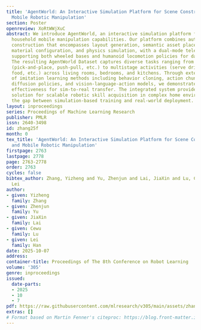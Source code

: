 ```yaml
---
title: 'AgentWorld: An Interactive Simulation Platform for Scene Construction and
  Mobile Robotic Manipulation'
section: Poster
openreview: XoRtWWjXuC
abstract: We introduce AgentWorld, an interactive simulation platform for developing
  household mobile manipulation capabilities. Our platform combines automated scene
  construction that encompasses layout generation, semantic asset placement, visual
  material configuration, and physics simulation, with a dual-mode teleoperation system
  supporting both wheeled bases and humanoid locomotion policies for data collection.
  The resulting AgentWorld Dataset captures diverse tasks ranging from primitive actions
  (pick-and-place, push-pull, etc.) to multistage activities (serve drinks, heat up
  food, etc.) across living rooms, bedrooms, and kitchens. Through extensive benchmarking
  of imitation learning methods including behavior cloning, action chunking transformers,
  diffusion policies, and vision-language-action models, we demonstrate the dataset’s
  effectiveness for sim-to-real transfer. The integrated system provides a comprehensive
  solution for scalable robotic skill acquisition in complex home environments, bridging
  the gap between simulation-based training and real-world deployment.
layout: inproceedings
series: Proceedings of Machine Learning Research
publisher: PMLR
issn: 2640-3498
id: zhang25f
month: 0
tex_title: 'AgentWorld: An Interactive Simulation Platform for Scene Construction
  and Mobile Robotic Manipulation'
firstpage: 2763
lastpage: 2778
page: 2763-2778
order: 2763
cycles: false
bibtex_author: Zhang, Yizheng and Yu, Zhenjun and Lai, JiaXin and Lu, Cewu and Han,
  Lei
author:
- given: Yizheng
  family: Zhang
- given: Zhenjun
  family: Yu
- given: JiaXin
  family: Lai
- given: Cewu
  family: Lu
- given: Lei
  family: Han
date: 2025-10-07
address:
container-title: Proceedings of The 8th Conference on Robot Learning
volume: '305'
genre: inproceedings
issued:
  date-parts:
  - 2025
  - 10
  - 7
pdf: https://raw.githubusercontent.com/mlresearch/v305/main/assets/zhang25f/zhang25f.pdf
extras: []
# Format based on Martin Fenner's citeproc: https://blog.front-matter.io/posts/citeproc-yaml-for-bibliographies/
---
```

